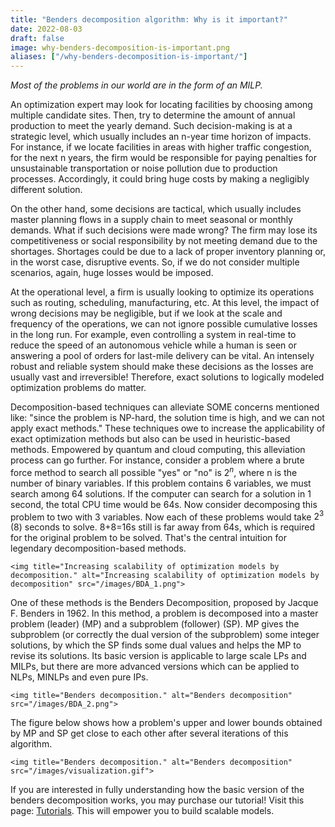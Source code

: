 ```yaml
---
title: "Benders decomposition algorithm: Why is it important?"
date: 2022-08-03
draft: false
image: why-benders-decomposition-is-important.png
aliases: ["/why-benders-decomposition-is-important/"]
---
```

_Most of the problems in our world are in the form of an MILP._

An optimization expert may look for locating facilities by choosing among multiple candidate sites. Then, try to determine the amount of annual production to meet the yearly demand. Such decision-making is at a strategic level, which usually includes an n-year time horizon of impacts. For instance, if we locate facilities in areas with higher traffic congestion, for the next n years, the firm would be responsible for paying penalties for unsustainable transportation or noise pollution due to production processes. Accordingly, it could bring huge costs by making a negligibly different solution.

On the other hand, some decisions are tactical, which usually includes master planning flows in a supply chain to meet seasonal or monthly demands. What if such decisions were made wrong? The firm may lose its competitiveness or social responsibility by not meeting demand due to the shortages. Shortages could be due to a lack of proper inventory planning or, in the worst case, disruptive events. So, if we do not consider multiple scenarios, again, huge losses would be imposed.

At the operational level, a firm is usually looking to optimize its operations such as routing, scheduling, manufacturing, etc. At this level, the impact of wrong decisions may be negligible, but if we look at the scale and frequency of the operations, we can not ignore possible cumulative losses in the long run. For example, even controlling a system in real-time to reduce the speed of an autonomous vehicle while a human is seen or answering a pool of orders for last-mile delivery can be vital. An intensely robust and reliable system should make these decisions as the losses are usually vast and irreversible! Therefore, exact solutions to logically modeled optimization problems do matter.

Decomposition-based techniques can alleviate SOME concerns mentioned like: "since the problem is NP-hard, the solution time is high, and we can not apply exact methods." These techniques owe to increase the applicability of exact optimization methods but also can be used in heuristic-based methods. Empowered by quantum and cloud computing, this alleviation process can go further. For instance, consider a problem where a brute force method to search all possible "yes" or "no" is $2^n$, where n is the number of binary variables. If this problem contains 6 variables, we must search among 64 solutions. If the computer can search for a solution in 1 second, the total CPU time would be 64s. Now consider decomposing this problem to two with 3 variables. Now each of these problems would take $2^3$ (8) seconds to solve. 8+8=16s still is far away from 64s, which is required for the original problem to be solved. That's the central intuition for legendary decomposition-based methods.

`<img title="Increasing scalability of optimization models by decomposition." alt="Increasing scalability of optimization models by decomposition" src="/images/BDA_1.png">`

One of these methods is the Benders Decomposition, proposed by Jacque F. Benders in 1962. In this method, a problem is decomposed into a master problem (leader) (MP) and a subproblem (follower) (SP). MP gives the subproblem (or correctly the dual version of the subproblem) some integer solutions, by which the SP finds some dual values and helps the MP to revise its solutions. Its basic version is applicable to large scale LPs and MILPs, but there are more advanced versions which can be applied to NLPs, MINLPs and even pure IPs.

`<img title="Benders decomposition." alt="Benders decomposition" src="/images/BDA_2.png">`

The figure below shows how a problem's upper and lower bounds obtained by MP and SP get close to each other after several iterations of this algorithm.

`<img title="Benders decomposition." alt="Benders decomposition" src="/images/visualization.gif">`

If you are interested in fully understanding how the basic version of the benders decomposition works, you may purchase our tutorial! Visit this page: [Tutorials](/tutorial/). This will empower you to build scalable models.
